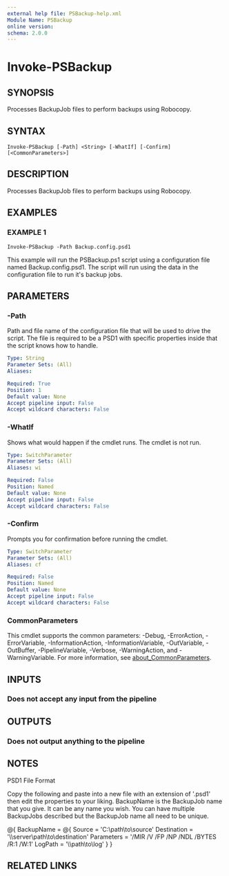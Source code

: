 ```yaml
---
external help file: PSBackup-help.xml
Module Name: PSBackup
online version:
schema: 2.0.0
---
```


# Invoke-PSBackup

## SYNOPSIS
Processes BackupJob files to perform backups using Robocopy.

## SYNTAX

```
Invoke-PSBackup [-Path] <String> [-WhatIf] [-Confirm] [<CommonParameters>]
```

## DESCRIPTION
Processes BackupJob files to perform backups using Robocopy.

## EXAMPLES

### EXAMPLE 1
```
Invoke-PSBackup -Path Backup.config.psd1
```

This example will run the PSBackup.ps1 script using a configuration file named Backup.config.psd1.
The script will run using the data in the configuration file to run it's backup jobs.

## PARAMETERS

### -Path
Path and file name of the configuration file that will be used to drive the script.
The file is required to be a PSD1 with specific properties inside that the script
knows how to handle.

```yaml
Type: String
Parameter Sets: (All)
Aliases:

Required: True
Position: 1
Default value: None
Accept pipeline input: False
Accept wildcard characters: False
```

### -WhatIf
Shows what would happen if the cmdlet runs.
The cmdlet is not run.

```yaml
Type: SwitchParameter
Parameter Sets: (All)
Aliases: wi

Required: False
Position: Named
Default value: None
Accept pipeline input: False
Accept wildcard characters: False
```

### -Confirm
Prompts you for confirmation before running the cmdlet.

```yaml
Type: SwitchParameter
Parameter Sets: (All)
Aliases: cf

Required: False
Position: Named
Default value: None
Accept pipeline input: False
Accept wildcard characters: False
```

### CommonParameters
This cmdlet supports the common parameters: -Debug, -ErrorAction, -ErrorVariable, -InformationAction, -InformationVariable, -OutVariable, -OutBuffer, -PipelineVariable, -Verbose, -WarningAction, and -WarningVariable. For more information, see [about_CommonParameters](http://go.microsoft.com/fwlink/?LinkID=113216).

## INPUTS

### Does not accept any input from the pipeline
## OUTPUTS

### Does not output anything to the pipeline
## NOTES
PSD1 File Format

Copy the following and paste into a new file with an extension of '.psd1' then edit the properties to your liking.
BackupName is the BackupJob name that you give.
It can be any name you wish.
You can have multiple BackupJobs described but the BackupJob name all need to be unique.

@{
    BackupName = @{
        Source = 'C:\path\to\source'
        Destination = '\\\\server\path\to\destination'
        Parameters = '/MIR /V /FP /NP /NDL /BYTES /R:1 /W:1'
        LogPath = '\\\\path\to\log'
    }
}

## RELATED LINKS
